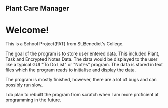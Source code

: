 ## Plant Care Manager
# Welcome!

This is a School Project(PAT) from St.Benedict's College. 

The goal of the program is to store user entered data. This included Plant, Task and Encrypted Notes Data. The data would be displayed to the user like a typical GUI "To Do List" or "Notes" program.
The data is stored in text files which the program reads to initialise and display the data. 

The program is mostly finished, however, there are a lot of bugs and can possibly run slow.

I do plan to rebuilt the program from scratch when I am more proficient at programming in the future. 


